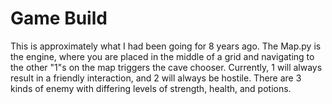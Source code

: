 # Game Build
This is approximately what I had been going for 8 years ago. The Map.py is the engine, where you are placed in the middle of a grid and navigating to the other "1"s on the map triggers the cave chooser. Currently, 1 will always result in a friendly interaction, and 2 will always be hostile. There are 3 kinds of enemy with differing levels of strength, health, and potions.